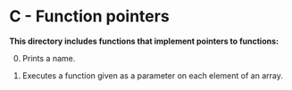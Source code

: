 # C - Function pointers
**This directory includes functions that implement pointers to functions:**

0. Prints a name.

1. Executes a function given as a parameter on each element of an array.
